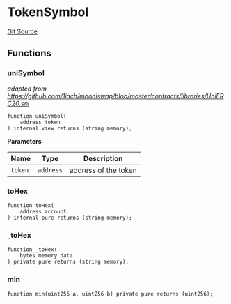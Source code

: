 # TokenSymbol
[Git Source](https://github.com/Ammalgam-Protocol/core-v1/blob/083c00a2031e49494b12e5e222d9534812423631/contracts/libraries/TokenSymbol.sol)


## Functions
### uniSymbol

*adapted from https://github.com/1inch/mooniswap/blob/master/contracts/libraries/UniERC20.sol*


```solidity
function uniSymbol(
    address token
) internal view returns (string memory);
```
**Parameters**

|Name|Type|Description|
|----|----|-----------|
|`token`|`address`|address of the token|


### toHex


```solidity
function toHex(
    address account
) internal pure returns (string memory);
```

### _toHex


```solidity
function _toHex(
    bytes memory data
) private pure returns (string memory);
```

### min


```solidity
function min(uint256 a, uint256 b) private pure returns (uint256);
```

